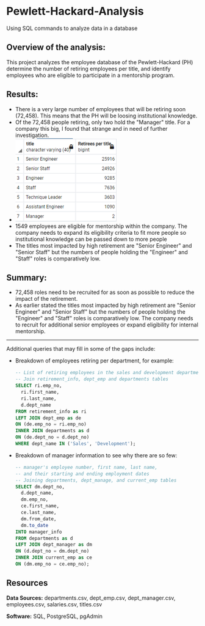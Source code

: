 # Pewlett-Hackard-Analysis
Using SQL commands to analyze data in a database

## Overview of the analysis:

This project analyzes the employee database of the Pewlett-Hackard (PH) determine the number of retiring employees per title, and identify employees who are eligible to participate in a mentorship program. 

## **Results:** 

- There is a very large number of employees that will be retiring soon (72,458). This means that the PH will be loosing institutional knowledge.
- Of the 72,458 people retiring, only two hold the "Manager" title. For a company this big, I found that strange and in need of further investigation.
- ![screenshot_results](./screenshot_results.png)
- 1549 employees are eligible for mentorship within the company. The company needs to expand its eligibility criteria to fit more people so institutional knowledge can be passed down to more people
- The titles most impacted by high retirement are "Senior Engineer" and "Senior Staff" but the numbers of people holding the "Engineer" and "Staff" roles is comparatively low. 



## Summary:

 

- 72,458 roles need to be recruited for as soon as possible to reduce the impact of the retirement. 
- As earlier stated the titles most impacted by high retirement are "Senior Engineer" and "Senior Staff" but the numbers of people holding the "Engineer" and "Staff" roles is comparatively low. The company needs to recruit for additional senior employees or expand eligibility for internal mentorship. 

---

Additional queries that may fill in some of the gaps include:

- Breakdown of employees retiring per department, for example:

  ```sql
  -- List of retiring employees in the sales and development departments
  -- Join retirement_info, dept_emp and departments tables
  SELECT ri.emp_no,
  	ri.first_name,
  	ri.last_name,
  	d.dept_name
  FROM retirement_info as ri
  LEFT JOIN dept_emp as de
  ON (de.emp_no = ri.emp_no)
  INNER JOIN departments as d
  ON (de.dept_no = d.dept_no)
  WHERE dept_name IN ('Sales', 'Development');
  ```

- Breakdown of manager information to see why there are so few: 

  ```sql
  -- manager's employee number, first name, last name, 
  -- and their starting and ending employment dates
  -- Joining departments, dept_manage, and current_emp tables
  SELECT dm.dept_no,
  	d.dept_name,
  	dm.emp_no,
  	ce.first_name,
  	ce.last_name,
  	dm.from_date,
  	dm.to_date
  INTO manager_info
  FROM departments as d
  LEFT JOIN dept_manager as dm
  ON (d.dept_no = dm.dept_no)
  INNER JOIN current_emp as ce
  ON (dm.emp_no = ce.emp_no);
  ```

  

## Resources

**Data Sources:** departments.csv, dept_emp.csv, dept_manager.csv, employees.csv, salaries.csv, titles.csv

**Software:** SQL, PostgreSQL, pgAdmin
